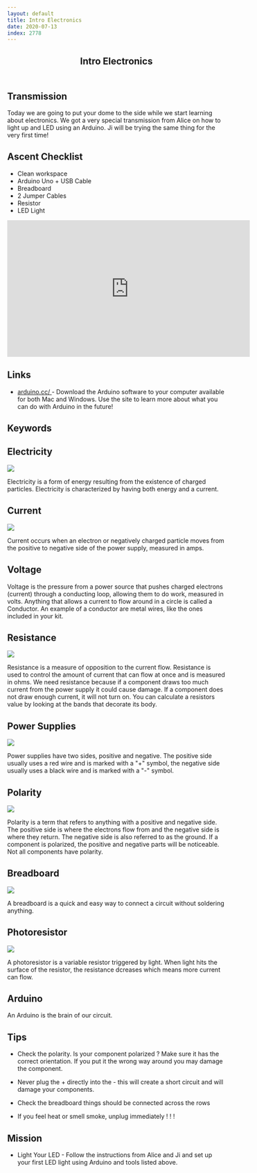 ```yaml
---
layout: default
title: Intro Electronics
date: 2020-07-13
index: 2778
---
```

<script type="text/javascript">
        function cardFlip(){
                document.getElementByName('is-flipped').removeClass('is-flipped');
        }
</script>

<article id="Class">
        <header>
                <h1>Intro Electronics</h1>
        </header>
        <div class="class-transmission">
                <h2>Transmission</h2>
                <p>Today we are going to put your dome to the side while we start learning about electronics. We got a very special transmission from Alice on how to light up and LED using an Arduino. Ji will be trying the same thing for the very first time!</p>
        </div>
        <div class="class-ascent_checklist">
                <h2>Ascent Checklist</h2>
                <ul>
                        <li data-icon="✨">Clean workspace</li>
                        <li data-icon="🔆">Arduino Uno + USB Cable</li>
                        <li data-icon="🍞">Breadboard</li>
                        <li data-icon="⛓">2 Jumper Cables</li>
                        <li data-icon="〰️">Resistor</li>
                        <li data-icon="💡">LED Light</li>
                </ul>
        </div>
        <div class="video">
                <iframe width="560" height="315" src="https://www.youtube.com/embed/SyGI_X3QtW4" frameborder="0" allow="accelerometer; autoplay; encrypted-media; gyroscope; picture-in-picture" allowfullscreen></iframe>
        </div>
        <div class="class-links">
                <h2>Links</h2>
                <ul>
                        <li data-icon="👽"><a href="https://www.arduino.cc/" target="_blank">arduino.cc/ </a> - Download the Arduino software to your computer available for both Mac and Windows. Use the site to learn more about what you can do with Arduino in the future!</li>
                </ul>
        </div>
        <div class="class-keywords">
                <h2>Keywords</h2>
                <div class="card" onmouseout="cardFlip()">
                        <div class="card-front">
                                <h2>Electricity</h2>
                                <div class="image-container">
                                        <img src="/img/lesson-intro_to_electronics-electricity.jpg">
                                </div>
                        </div>
                        <div class="card-back">
                                <p><span class="strong">Electricity</span> is a form of energy resulting from the existence of charged particles. Electricity is characterized by having both energy and a current.</p>
                        </div>
                </div><!-- card -->
                <div class="card">
                        <div class="card-front">
                                <h2>Current</h2>
                                <div class="image-container">
                                        <img src="/img/lesson-intro_to_electronics-current.jpg">
                                </div>
                        </div>
                        <div class="card-back">
                                <p><span class="strong">Current</span> occurs when an electron or negatively charged particle moves from the positive to negative side of the power supply, measured in amps.</p>
                        </div>
                </div><!-- card -->
                <div class="card">
                        <div class="card-front">
                                <h2>Voltage</h2>
                        </div>
                        <div class="card-back">
                                <p><span class="strong">Voltage</span> is the pressure from a power source that pushes charged electrons (current) through a conducting loop, allowing them to do work, measured in volts. Anything that allows a current to flow around in a circle is called a <span class="strong">Conductor</span>. An example of a conductor are metal wires, like the ones included in your kit.</p>
                        </div>
                </div><!-- card -->
                <div class="card">
                        <div class="card-front">
                                <h2>Resistance</h2>
                                <div class="image-container">
                                        <img src="/img/lesson-intro_to_electronics-resistance.jpg">
                                </div>
                        </div>
                        <div class="card-back">
                                <p><span class="strong">Resistance</span> is a measure of opposition to the current flow. Resistance is used to control the amount of current that can flow at once and is measured in ohms. We need resistance because if a component draws too much current from the power supply it could cause damage. If a component does not draw enough current, it will not turn on. You can calculate a resistors value by looking at the bands that decorate its body.</p>
                        </div>
                </div><!-- card -->
                <div class="card">
                        <div class="card-front">
                                <h2>Power Supplies</h2>
                                <div class="image-container">
                                        <img src="/img/lesson-intro_to_electronics-power.jpg">
                                </div>
                        </div>
                        <div class="card-back">
                                <p><span class="strong">Power supplies</span> have two sides, positive and negative. The positive side usually uses a red wire and is marked with a "<span class="strong">+</span>" symbol, the negative side usually uses a black wire and is marked with a "<span class="strong">-</span>" symbol.</p>
                        </div>
                </div><!-- card -->
                <div class="card">
                        <div class="card-front">
                                <h2>Polarity</h2>
                                <div class="image-container">
                                        <img src="/img/lesson-intro_to_electronics-polarity.jpg">
                                </div>
                        </div>
                        <div class="card-back">
                                <p><span class="strong">Polarity</span> is a term that refers to anything with a positive and negative side. The positive side is where the electrons flow from and the negative side is where they return. The negative side is also referred to as the <span class="strong">ground</span>. If a component is polarized, the positive and negative parts will be noticeable. Not all components have polarity.</p>
                        </div>
                </div><!-- card -->
                <div class="card">
                        <div class="card-front">
                                <h2>Breadboard</h2>
                                <div class="image-container">
                                        <img src="/img/lesson-intro_to_electronics-breadboard.jpg">
                                </div>
                        </div>
                        <div class="card-back">
                                <p>A <span class="strong">breadboard</span> is a quick and easy way to connect a circuit without soldering anything.</p>
                        </div>        
                </div><!-- card -->
                <div class="card">
                        <div class="card-front">
                                <h2>Photoresistor</h2>
                                <div class="image-container">
                                        <img src="/img/lesson-intro_to_electronics-photoresistor.jpg">
                                </div>
                        </div>
                        <div class="card-back">
                                <p>A <span class="strong">photoresistor</span> is a variable resistor triggered by light. When light hits the surface of the resistor, the resistance dcreases which means more current can flow.</p>
                        </div>
                </div><!-- card -->
                <div class="card">
                        <div class="card-front">
                                <h2>Arduino</h2>
                        </div>
                        <div class="card-back">
                                <p>An <span class="strong">Arduino</span> is the brain of our circuit.</p>
                        </div>
                </div><!-- card -->
        </div> <!-- class-keywords -->
        <div class="class-tips">
                <h2>Tips</h2>
                <ul>
                        <li data-icon="📌">
                                <p><span class="strong">Check the polarity.</span> Is your component polarized ? Make sure it has the correct orientation. If you put it the wrong way around you may damage the component.</p>
                        </li>
                        <li data-icon="📌">
                                <p><span class="strong">Never plug the + directly into the -</span> this will create a short circuit and will damage your components.</p>
                        </li>
                        <li data-icon="📌">
                                <p><span class="strong">Check the breadboard</span> things should be connected across the rows</p>
                        </li>
                        <li data-icon="📌">
                                <p><span class="strong">If you feel heat or smell smoke, unplug immediately ! ! !</span></p>
                        </li>
                </ul>
        </div>
        <div class="class-mission">
                <h2>Mission</h2>
                <ul>
                        <li data-icon="💡">
                                <p><span class="strong">Light Your LED</span> - Follow the instructions from Alice and Ji and set up your first LED light using Arduino and tools listed above.  </p>
                        </li>
                </ul>
        </div>
</article>